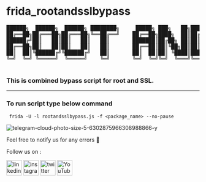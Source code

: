 # frida_rootandsslbypass
<pre>██████╗  ██████╗  ██████╗ ████████╗     █████╗ ███╗   ██╗██████╗     ███████╗███████╗██╗         ██████╗ ██╗   ██╗██████╗  █████╗ ███████╗███████╗
██╔══██╗██╔═══██╗██╔═══██╗╚══██╔══╝    ██╔══██╗████╗  ██║██╔══██╗    ██╔════╝██╔════╝██║         ██╔══██╗╚██╗ ██╔╝██╔══██╗██╔══██╗██╔════╝██╔════╝
██████╔╝██║   ██║██║   ██║   ██║       ███████║██╔██╗ ██║██║  ██║    ███████╗███████╗██║         ██████╔╝ ╚████╔╝ ██████╔╝███████║███████╗███████╗
██╔══██╗██║   ██║██║   ██║   ██║       ██╔══██║██║╚██╗██║██║  ██║    ╚════██║╚════██║██║         ██╔══██╗  ╚██╔╝  ██╔═══╝ ██╔══██║╚════██║╚════██║
██║  ██║╚██████╔╝╚██████╔╝   ██║       ██║  ██║██║ ╚████║██████╔╝    ███████║███████║███████╗    ██████╔╝   ██║   ██║     ██║  ██║███████║███████║
╚═╝  ╚═╝ ╚═════╝  ╚═════╝    ╚═╝       ╚═╝  ╚═╝╚═╝  ╚═══╝╚═════╝     ╚══════╝╚══════╝╚══════╝    ╚═════╝    ╚═╝   ╚═╝     ╚═╝  ╚═╝╚══════╝╚══════╝
                                                                                                                                                  </pre>

### This is combined bypass script for root and SSL.
---

### To run script type below command

``` frida -U -l rootandsslbypass.js -f <package_name> --no-pause```

![telegram-cloud-photo-size-5-6302875966308988866-y](https://github.com/themalwarenews/frida_rootandsslbypass/assets/100226024/130813e4-604a-4b94-b9c8-81b7e98f5682)

 Feel free to notify us for any errors :slightly_smiling_face:
  
  Follow us on :

[<img src='https://user-images.githubusercontent.com/100226024/229274315-c12a320c-cf5b-44da-ae6d-f3811957663d.svg' alt='linkedin' height='40'>](https://www.linkedin.com/in/anonsharan/) 	 [<img src='https://user-images.githubusercontent.com/100226024/229274268-453d1eec-4d98-4dad-80c8-885b4c6d0854.svg' alt='instagram' height='40'>](https://www.instagram.com/hackwithsharan/)  [<img src='https://user-images.githubusercontent.com/100226024/229274348-8af09e55-c563-4e0c-9118-59af0fda9df9.svg' alt='twitter' height='40'>](https://twitter.com/anon_sharzzk)  [<img src='https://user-images.githubusercontent.com/100226024/229274377-07f7c7d2-2cf9-4bfc-8727-0eba0eb4cfe4.svg' alt='YouTube' height='40'>](https://www.youtube.com/channel/ByteTheories)
